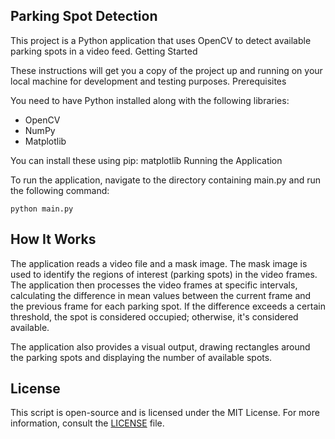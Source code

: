 ## Parking Spot Detection

This project is a Python application that uses OpenCV to detect available parking spots in a video feed.
Getting Started

These instructions will get you a copy of the project up and running on your local machine for development and testing purposes.
Prerequisites

You need to have Python installed along with the following libraries:

- OpenCV
- NumPy
- Matplotlib

You can install these using pip:
matplotlib
Running the Application

To run the application, navigate to the directory containing main.py and run the following command:

`python main.py`

## How It Works

The application reads a video file and a mask image. The mask image is used to identify the regions of interest (parking spots) in the video frames. The application then processes the video frames at specific intervals, calculating the difference in mean values between the current frame and the previous frame for each parking spot. If the difference exceeds a certain threshold, the spot is considered occupied; otherwise, it's considered available.

The application also provides a visual output, drawing rectangles around the parking spots and displaying the number of available spots.

## License

This script is open-source and is licensed under the MIT License. For more information, consult the [LICENSE](LICENSE) file.

